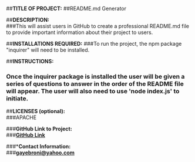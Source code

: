 

  ##**TITLE OF PROJECT:** 
  ##README.md Generator

  ##**DESCRIPTION:**  
  ###This will assist users in GitHub to create a professional README.md file to provide important information about their project to users. 

  ##**INSTALLATIONS REQUIRED:** 
  ###To run the project, the npm package "inquirer" will need to be installed. 

  ##**INSTRUCTIONS:** 
  ### Once the inquirer package is installed the user will be given a series of questions to answer in the order of the README file will appear. The user will also need to use 'node index.js' to initiate. 

  ##**LICENSES (optional):**  
  ###APACHE

  ###**GitHub Link to Project:**  
  ###**[GitHub Link](http://github.com/https://github.com/gayebroni/potential-enigma)**

  ###***Contact Information:**  
  ###**gayebroni@yahoo.com**

